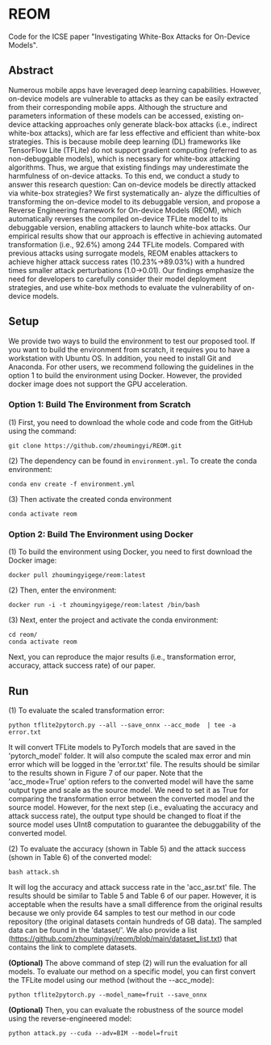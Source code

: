 # REOM
Code for the ICSE paper "Investigating White-Box Attacks for On-Device Models".

## Abstract

Numerous mobile apps have leveraged deep learning capabilities. However, on-device models are vulnerable to attacks as they can be easily extracted from their corresponding mobile apps. Although the structure and parameters information of these models can be accessed, existing on-device attacking approaches only generate black-box attacks (i.e., indirect white-box attacks), which are far less effective and efficient than white-box strategies. This is because mobile deep learning (DL) frameworks like TensorFlow Lite (TFLite) do not support gradient computing (referred to as non-debuggable models), which is necessary for white-box attacking algorithms. Thus, we argue that existing findings may underestimate the harmfulness of on-device attacks. To this end, we conduct a study to answer this research question: Can on-device models be directly attacked via white-box strategies? We first systematically an-
alyze the difficulties of transforming the on-device model to its debuggable version, and propose a Reverse Engineering framework for On-device Models (REOM), which automatically reverses the compiled on-device TFLite model to its debuggable version, enabling attackers to launch white-box attacks. Our empirical results show that our approach is effective in achieving automated transformation (i.e., 92.6%) among 244 TFLite models. Compared with previous attacks using surrogate models, REOM enables attackers to achieve higher attack success rates (10.23%→89.03%) with a hundred times smaller attack perturbations (1.0→0.01). Our findings emphasize the need for developers to carefully consider their model deployment strategies, and use white-box methods to evaluate the vulnerability of on-device models.

## Setup

We provide two ways to build the environment to test our proposed tool. If you want to build the environment from scratch, it requires you to have a workstation with Ubuntu OS. In addition, you need to install Git and Anaconda. For other users, we recommend following the guidelines in the option 1 to build the environment using Docker. However, the provided docker image does not support the GPU acceleration.

### Option 1: Build The Environment from Scratch

(1) First, you need to download the whole code and code from the GitHub using the command:

```
git clone https://github.com/zhoumingyi/REOM.git
```

(2) The dependency can be found in `environment.yml`. To create the conda environment:


```
conda env create -f environment.yml
```

(3) Then activate the created conda environment

```
conda activate reom
```

### Option 2: Build The Environment using Docker

(1) To build the environment using Docker, you need to first download the Docker image:

```
docker pull zhoumingyigege/reom:latest
```

(2) Then, enter the environment:

```
docker run -i -t zhoumingyigege/reom:latest /bin/bash
```

(3) Next, enter the project and activate the conda environment:

```
cd reom/
conda activate reom
```

Next, you can reproduce the major results (i.e., transformation error, accuracy, attack success rate) of our paper.

## Run

(1) To evaluate the scaled transformation error:

```
python tflite2pytorch.py --all --save_onnx --acc_mode  | tee -a error.txt
```

It will convert TFLite models to PyTorch models that are saved in the 'pytorch_model' folder. It will also compute the scaled max error and min error which will be logged in the 'error.txt' file. The results should be similar to the results shown in Figure 7 of our paper. Note that the 'acc_mode=True' option refers to the converted model will have the same output type and scale as the source model. We need to set it as True for comparing the transformation error between the converted model and the source model. However, for the next step (i.e., evaluating the accuracy and attack success rate), the output type should be changed to float if the source model uses UInt8 computation to guarantee the debuggability of the converted model.

(2) To evaluate the accuracy (shown in Table 5) and the attack success (shown in Table 6) of the converted model:

```
bash attack.sh
```

It will log the accuracy and attack success rate in the 'acc_asr.txt' file. The results should be similar to Table 5 and Table 6 of our paper. However, it is acceptable when the results have a small difference from the original results because we only provide 64 samples to test our method in our code repository (the original datasets contain hundreds of GB data). The sampled data can be found in the 'dataset/'. We also provide a list (https://github.com/zhoumingyi/reom/blob/main/dataset_list.txt) that contains the link to complete datasets.

**(Optional)** The above command of step (2) will run the evaluation for all models. To evaluate our method on a specific model, you can first convert the TFLite model using our method (without the --acc_mode):

```
python tflite2pytorch.py --model_name=fruit --save_onnx
```

**(Optional)** Then, you can evaluate the robustness of the source model using the reverse-engineered model:

```
python attack.py --cuda --adv=BIM --model=fruit 
```
